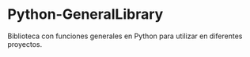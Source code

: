 # Python-GeneralLibrary
Biblioteca con funciones generales en Python para utilizar en diferentes proyectos.
